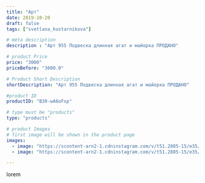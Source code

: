 ```yaml
---
title: "Арт"
date: 2019-10-20
draft: false
tags: ["svetlana_kustarnikova"]

# meta description
description : "Арт 955 Подвеска длинная агат и майорка ПРОДАНО"

# product Price
price: "3000"
priceBefore: "3600.0"

# Product Short Description
shortDescription: "Арт 955 Подвеска длинная агат и майорка ПРОДАНО"

#product ID
productID: "B30-wA6oFxp"

# type must be "products"
type: "products"

# product Images
# first image will be shown in the product page
images:
  - image: "https://scontent-arn2-1.cdninstagram.com/v/t51.2885-15/e35/73414142_784908798609141_3664838541334338252_n.jpg?_nc_ht=scontent-arn2-1.cdninstagram.com&_nc_cat=109&_nc_ohc=vdkIkSW_vLkAX9R6Fhb&se=7&tp=1&oh=c3474cd30f73b9d1a8160cea7362f391&oe=605E3BB1&ig_cache_key=MjE1ODYyNjA5MDkxMDg5MDIwNQ%3D%3D.2"
  - image: "https://scontent-arn2-1.cdninstagram.com/v/t51.2885-15/e35/71965738_169377207545450_120981740629420642_n.jpg?_nc_ht=scontent-arn2-1.cdninstagram.com&_nc_cat=102&_nc_ohc=gEDNnVerlXsAX_hBMsd&se=7&tp=1&oh=ef09296f45832aa7e309361a430ace9f&oe=605EAB88&ig_cache_key=MjE1ODYyNjA5MDkyNzU4MTE1NA%3D%3D.2"

---
```

lorem
